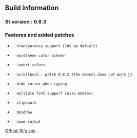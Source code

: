 ## Build information
### St version : 0.8.3

### 	Features and added patches
*		transparency support (10% by default)
*		nordtheme color scheme
*		invert colors
*		scrollback - patch 0.8.2 (the newest does not work 🤨)
*		hide cursor when typing
*		multiple font support (also emotes)
*		clipboard
*		boxdraw
*		zoom in/out


[Offical St's site](https://st.suckless.org)
